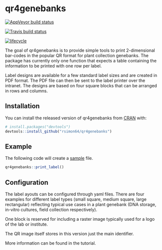 
<!-- README.md is generated from README.Rmd. Please edit that file -->

# qr4genebanks

[![AppVeyor build
status](https://ci.appveyor.com/api/projects/status/github/rsimon64/qr4genebanks?branch=master&svg=true)](https://ci.appveyor.com/project/rsimon64/qr4genebanks)

[![Travis build
status](https://travis-ci.org/rsimon64/qr4genebanks.svg?branch=master)](https://travis-ci.org/rsimon64/qr4genebanks)

[![lifecycle](https://img.shields.io/badge/lifecycle-maturing-blue.svg)](https://www.tidyverse.org/lifecycle/#maturing)

The goal of qr4genebanks is to provide simple tools to print
2-dimensional bar-codes in the popular QR format for plant collection
genebanks. The package has currently only one function that expects a
table containing the information to be printed with one row per label.

Label designs are available for a few standard label sizes and are
created in PDF format. The PDF file can then be sent to the label
printer over the intranet. The designs are based on four square blocks
that can be arranged in rows and columns.

## Installation

You can install the released version of qr4genebanks from
[CRAN](https://CRAN.R-project.org) with:

``` r
# install.packages("devtools")
devtools::install_github("rsimon64/qr4genebanks")
```

## Example

The following code will create a [sample](sample.pdf) file.

``` r
qr4genebanks::print_label()
```

## Configuration

The label ayouts can be configured through yaml files. There are four
examples for different label types (small square, medium square, large
rectangular) reflecting typical use cases in a plant genebank (DNA
storage, in-vitro cultures, field collection respectively).

One block is reserved for including a raster image typically used for a
logo of the lab or institute.

The QR image itself stores in this version just the main identifier.

More information can be found in the tutorial.
